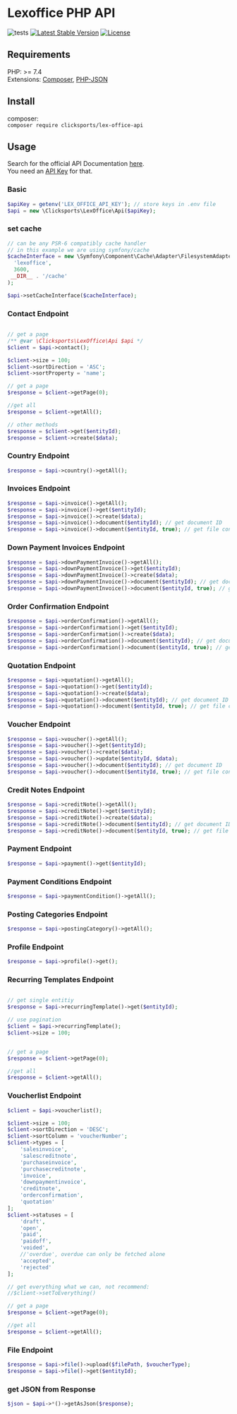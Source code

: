 # Lexoffice PHP API

![tests](https://github.com/clicksports/lexoffice-php-api/workflows/tests/badge.svg)
[![Latest Stable Version](https://poser.pugx.org/clicksports/lex-office-api/v)](//packagist.org/packages/clicksports/lex-office-api)
[![License](https://poser.pugx.org/clicksports/lex-office-api/license)](//packagist.org/packages/clicksports/lex-office-api)

## Requirements

PHP: >= 7.4  
Extensions: [Composer](https://getcomposer.org/), [PHP-JSON](https://www.php.net/manual/en/book.json.php)

## Install

composer:  
`composer require clicksports/lex-office-api`

## Usage

Search for the official API Documentation [here](https://developers.lexoffice.io/docs/).  
You need an [API Key](https://app.lexoffice.de/settings/#/public-api) for that.

### Basic
```php
$apiKey = getenv('LEX_OFFICE_API_KEY'); // store keys in .env file
$api = new \Clicksports\LexOffice\Api($apiKey);
```

### set cache

```php
// can be any PSR-6 compatibly cache handler
// in this example we are using symfony/cache
$cacheInterface = new \Symfony\Component\Cache\Adapter\FilesystemAdapter(
  'lexoffice',
  3600,
 __DIR__ . '/cache'
);

$api->setCacheInterface($cacheInterface);
```

### Contact Endpoint
```php

// get a page
/** @var \Clicksports\LexOffice\Api $api */
$client = $api->contact();

$client->size = 100;
$client->sortDirection = 'ASC';
$client->sortProperty = 'name';

// get a page
$response = $client->getPage(0);    

//get all
$response = $client->getAll();

// other methods
$response = $client->get($entityId);
$response = $client->create($data);
```

### Country Endpoint
```php
$response = $api->country()->getAll();
```

### Invoices Endpoint
```php
$response = $api->invoice()->getAll();
$response = $api->invoice()->get($entityId);
$response = $api->invoice()->create($data);
$response = $api->invoice()->document($entityId); // get document ID
$response = $api->invoice()->document($entityId, true); // get file content
```

### Down Payment Invoices Endpoint
```php
$response = $api->downPaymentInvoice()->getAll();
$response = $api->downPaymentInvoice()->get($entityId);
$response = $api->downPaymentInvoice()->create($data);
$response = $api->downPaymentInvoice()->document($entityId); // get document ID
$response = $api->downPaymentInvoice()->document($entityId, true); // get file content
```

### Order Confirmation Endpoint
```php
$response = $api->orderConfirmation()->getAll();
$response = $api->orderConfirmation()->get($entityId);
$response = $api->orderConfirmation()->create($data);
$response = $api->orderConfirmation()->document($entityId); // get document ID
$response = $api->orderConfirmation()->document($entityId, true); // get file content
```

### Quotation Endpoint
```php
$response = $api->quotation()->getAll();
$response = $api->quotation()->get($entityId);
$response = $api->quotation()->create($data);
$response = $api->quotation()->document($entityId); // get document ID
$response = $api->quotation()->document($entityId, true); // get file content
```

### Voucher Endpoint
```php
$response = $api->voucher()->getAll();
$response = $api->voucher()->get($entityId);
$response = $api->voucher()->create($data);
$response = $api->voucher()->update($entityId, $data);
$response = $api->voucher()->document($entityId); // get document ID
$response = $api->voucher()->document($entityId, true); // get file content
```


### Credit Notes Endpoint
```php
$response = $api->creditNote()->getAll();
$response = $api->creditNote()->get($entityId);
$response = $api->creditNote()->create($data);
$response = $api->creditNote()->document($entityId); // get document ID
$response = $api->creditNote()->document($entityId, true); // get file content
```

### Payment  Endpoint
```php
$response = $api->payment()->get($entityId);
```

### Payment Conditions Endpoint
```php
$response = $api->paymentCondition()->getAll();
```

### Posting Categories Endpoint
```php
$response = $api->postingCategory()->getAll();
```

### Profile Endpoint
```php
$response = $api->profile()->get();
```

### Recurring Templates Endpoint
```php

// get single entitiy
$response = $api->recurringTemplate()->get($entityId);

// use pagination
$client = $api->recurringTemplate();
$client->size = 100;


// get a page
$response = $client->getPage(0);

//get all
$response = $client->getAll();
```


### Voucherlist Endpoint
```php
$client = $api->voucherlist();

$client->size = 100;
$client->sortDirection = 'DESC';
$client->sortColumn = 'voucherNumber';
$client->types = [
    'salesinvoice',
    'salescreditnote',
    'purchaseinvoice',
    'purchasecreditnote',
    'invoice',
    'downpaymentinvoice',
    'creditnote',
    'orderconfirmation',
    'quotation'
];
$client->statuses = [
    'draft',
    'open',
    'paid',
    'paidoff',
    'voided',
    //'overdue', overdue can only be fetched alone
    'accepted',
    'rejected'
];

// get everything what we can, not recommend:
//$client->setToEverything()

// get a page
$response = $client->getPage(0);

//get all
$response = $client->getAll();
```

### File Endpoint
```php
$response = $api->file()->upload($filePath, $voucherType);
$response = $api->file()->get($entityId);
```


### get JSON from Response

```php
$json = $api->*()->getAsJson($response);
```
